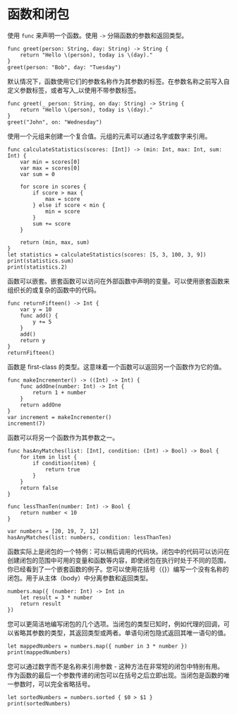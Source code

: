 # 函数和闭包

使用 `func` 来声明一个函数。使用 `->` 分隔函数的参数和返回类型。

```
func greet(person: String, day: String) -> String {
    return "Hello \(person), today is \(day)."
}
greet(person: "Bob", day: "Tuesday")
```

默认情况下，函数使用它们的参数名称作为其参数的标签。在参数名称之前写入自定义参数标签，或者写入\_以使用不带参数标签。

```
func greet(_ person: String, on day: String) -> String {
    return "Hello \(person), today is \(day)."
}
greet("John", on: "Wednesday")
```

使用一个元组来创建一个复合值。元组的元素可以通过名字或数字来引用。

```
func calculateStatistics(scores: [Int]) -> (min: Int, max: Int, sum: Int) {
    var min = scores[0]
    var max = scores[0]
    var sum = 0

    for score in scores {
        if score > max {
            max = score
        } else if score < min {
            min = score
        }
        sum += score
    }

    return (min, max, sum)
}
let statistics = calculateStatistics(scores: [5, 3, 100, 3, 9])
print(statistics.sum)
print(statistics.2)
```

函数可以嵌套。嵌套函数可以访问在外部函数中声明的变量。可以使用嵌套函数来组织长的或复杂的函数中的代码。

```
func returnFifteen() -> Int {
    var y = 10
    func add() {
        y += 5
    }
    add()
    return y
}
returnFifteen()
```

函数是 first-class 的类型。这意味着一个函数可以返回另一个函数作为它的值。

```
func makeIncrementer() -> ((Int) -> Int) {
    func addOne(number: Int) -> Int {
        return 1 + number
    }
    return addOne
}
var increment = makeIncrementer()
increment(7)
```

函数可以将另一个函数作为其参数之一。

```
func hasAnyMatches(list: [Int], condition: (Int) -> Bool) -> Bool {
    for item in list {
        if condition(item) {
            return true
        }
    }
    return false
}

func lessThanTen(number: Int) -> Bool {
    return number < 10
}

var numbers = [20, 19, 7, 12]
hasAnyMatches(list: numbers, condition: lessThanTen)
```

函数实际上是闭包的一个特例：可以稍后调用的代码块。闭包中的代码可以访问在创建闭包的范围中可用的变量和函数等内容，即使闭包在执行时处于不同的范围，你已经看到了一个嵌套函数的例子。您可以使用花括号（{}）编写一个没有名称的闭包。用于从主体（body）中分离参数和返回类型。

```
numbers.map({ (number: Int) -> Int in
    let result = 3 * number
    return result
})
```

您可以更简洁地编写闭包的几个选项。当闭包的类型已知时，例如代理的回调，可以省略其参数的类型，其返回类型或两者。单语句闭包隐式返回其唯一语句的值。

```
let mappedNumbers = numbers.map({ number in 3 * number })
print(mappedNumbers)
```

您可以通过数字而不是名称来引用参数 - 这种方法在非常短的闭包中特别有用。作为函数的最后一个参数传递的闭包可以在括号之后立即出现。当闭包是函数的唯一参数时，可以完全省略括号。

```
let sortedNumbers = numbers.sorted { $0 > $1 }
print(sortedNumbers)
```



